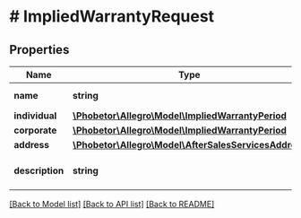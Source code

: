 # # ImpliedWarrantyRequest

## Properties

Name | Type | Description | Notes
------------ | ------------- | ------------- | -------------
**name** | **string** | Warranty name. | [optional]
**individual** | [**\Phobetor\Allegro\Model\ImpliedWarrantyPeriod**](ImpliedWarrantyPeriod.md) |  | [optional]
**corporate** | [**\Phobetor\Allegro\Model\ImpliedWarrantyPeriod**](ImpliedWarrantyPeriod.md) |  | [optional]
**address** | [**\Phobetor\Allegro\Model\AfterSalesServicesAddress**](AfterSalesServicesAddress.md) |  | [optional]
**description** | **string** | Implied warranty description. | [optional]

[[Back to Model list]](../../README.md#models) [[Back to API list]](../../README.md#endpoints) [[Back to README]](../../README.md)
